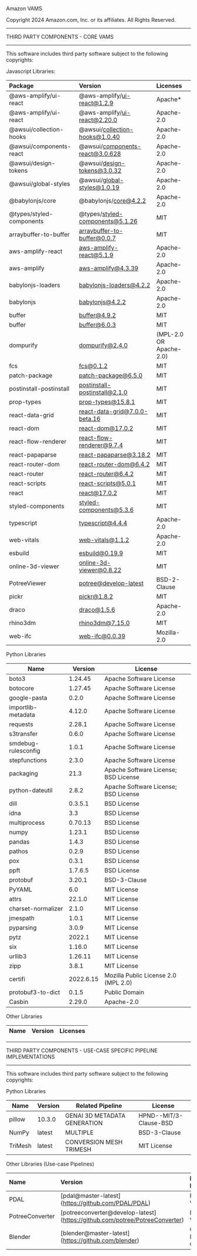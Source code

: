 Amazon VAMS

Copyright 2024 Amazon.com, Inc. or its affiliates. All Rights Reserved.

---

THIRD PARTY COMPONENTS - CORE VAMS

---

This software includes third party software subject to the following copyrights:

Javascript Libraries:

| Package                  | Version                                                              | Licenses                |
| :----------------------- | :------------------------------------------------------------------- | :---------------------- |
| @aws-amplify/ui-react    | @aws-amplify/ui-react@1.2.9                                          | Apache\*                |
| @aws-amplify/ui-react    | @aws-amplify/ui-react@2.20.0                                         | Apache-2.0              |
| @awsui/collection-hooks  | @awsui/collection-hooks@1.0.40                                       | Apache-2.0              |
| @awsui/components-react  | @awsui/components-react@3.0.628                                      | Apache-2.0              |
| @awsui/design-tokens     | @awsui/design-tokens@3.0.32                                          | Apache-2.0              |
| @awsui/global-styles     | @awsui/global-styles@1.0.19                                          | Apache-2.0              |
| @babylonjs/core          | @babylonjs/core@4.2.2                                                | Apache-2.0              |
| @types/styled-components | @types/styled-components@5.1.26                                      | MIT                     |
| arraybuffer-to-buffer    | arraybuffer-to-buffer@0.0.7                                          | MIT                     |
| aws-amplify-react        | aws-amplify-react@5.1.9                                              | Apache-2.0              |
| aws-amplify              | aws-amplify@4.3.39                                                   | Apache-2.0              |
| babylonjs-loaders        | babylonjs-loaders@4.2.2                                              | Apache-2.0              |
| babylonjs                | babylonjs@4.2.2                                                      | Apache-2.0              |
| buffer                   | buffer@4.9.2                                                         | MIT                     |
| buffer                   | buffer@6.0.3                                                         | MIT                     |
| dompurify                | dompurify@2.4.0                                                      | (MPL-2.0 OR Apache-2.0) |
| fcs                      | fcs@0.1.2                                                            | MIT                     |
| patch-package            | patch-package@6.5.0                                                  | MIT                     |
| postinstall-postinstall  | postinstall-postinstall@2.1.0                                        | MIT                     |
| prop-types               | prop-types@15.8.1                                                    | MIT                     |
| react-data-grid          | react-data-grid@7.0.0-beta.16                                        | MIT                     |
| react-dom                | react-dom@17.0.2                                                     | MIT                     |
| react-flow-renderer      | react-flow-renderer@9.7.4                                            | MIT                     |
| react-papaparse          | react-papaparse@3.18.2                                               | MIT                     |
| react-router-dom         | react-router-dom@6.4.2                                               | MIT                     |
| react-router             | react-router@6.4.2                                                   | MIT                     |
| react-scripts            | react-scripts@5.0.1                                                  | MIT                     |
| react                    | react@17.0.2                                                         | MIT                     |
| styled-components        | styled-components@5.3.6                                              | MIT                     |
| typescript               | typescript@4.4.4                                                     | Apache-2.0              |
| web-vitals               | web-vitals@1.1.2                                                     | Apache-2.0              |
| esbuild                  | esbuild@0.19.9                                                       | MIT                     |
| online-3d-viewer         | [online-3d-viewer@0.8.22](https://github.com/kovacsv/Online3DViewer) | MIT                     |
| PotreeViewer             | [potree@develop-latest](https://github.com/potree/potree)            | BSD-2-Clause            |
| pickr                    | [pickr@1.8.2](https://github.com/Simonwep/pickr)                     | MIT                     |
| draco                    | [draco@1.5.6](https://github.com/google/draco)                       | Apache-2.0              |
| rhino3dm                 | [rhino3dm@7.15.0](https://github.com/mcneel/rhino3dm)                | MIT                     |
| web-ifc                  | [web-ifc@0.0.39](https://github.com/IFCjs/web-ifc)                   | Mozilla-2.0             |

Python Libraries

| Name                | Version   | License                              |
| ------------------- | --------- | ------------------------------------ |
| boto3               | 1.24.45   | Apache Software License              |
| botocore            | 1.27.45   | Apache Software License              |
| google-pasta        | 0.2.0     | Apache Software License              |
| importlib-metadata  | 4.12.0    | Apache Software License              |
| requests            | 2.28.1    | Apache Software License              |
| s3transfer          | 0.6.0     | Apache Software License              |
| smdebug-rulesconfig | 1.0.1     | Apache Software License              |
| stepfunctions       | 2.3.0     | Apache Software License              |
| packaging           | 21.3      | Apache Software License; BSD License |
| python-dateutil     | 2.8.2     | Apache Software License; BSD License |
| dill                | 0.3.5.1   | BSD License                          |
| idna                | 3.3       | BSD License                          |
| multiprocess        | 0.70.13   | BSD License                          |
| numpy               | 1.23.1    | BSD License                          |
| pandas              | 1.4.3     | BSD License                          |
| pathos              | 0.2.9     | BSD License                          |
| pox                 | 0.3.1     | BSD License                          |
| ppft                | 1.7.6.5   | BSD License                          |
| protobuf            | 3.20.1    | BSD-3-Clause                         |
| PyYAML              | 6.0       | MIT License                          |
| attrs               | 22.1.0    | MIT License                          |
| charset-normalizer  | 2.1.0     | MIT License                          |
| jmespath            | 1.0.1     | MIT License                          |
| pyparsing           | 3.0.9     | MIT License                          |
| pytz                | 2022.1    | MIT License                          |
| six                 | 1.16.0    | MIT License                          |
| urllib3             | 1.26.11   | MIT License                          |
| zipp                | 3.8.1     | MIT License                          |
| certifi             | 2022.6.15 | Mozilla Public License 2.0 (MPL 2.0) |
| protobuf3-to-dict   | 0.1.5     | Public Domain                        |
| Casbin              | 2.29.0    | Apache-2.0                           |

Other Libraries

| Name | Version | Licenses |
| :--- | :------ | :------- |

---

THIRD PARTY COMPONENTS - USE-CASE SPECIFIC PIPELINE IMPLEMENTATIONS

---

This software includes third party software subject to the following copyrights:

Python Libraries

| Name    | Version | Related Pipeline             | License                |
| ------- | ------- | ---------------------------- | ---------------------- |
| pillow  | 10.3.0  | GENAI 3D METADATA GENERATION | HPND--MIT/3-Clause-BSD |
| NumPy   | latest  | MULTIPLE                     | BSD-3-Clause           |
| TriMesh | latest  | CONVERSION MESH TRIMESH      | MIT License            |

Other Libraries (Use-case Pipelines)

| Name            | Version                                                                      | Related Pipeline             | Licenses     |
| :-------------- | :--------------------------------------------------------------------------- | :--------------------------- | :----------- |
| PDAL            | [pdal@master-latest] (https://github.com/PDAL/PDAL)                          | POTREE VIEWER                | BSD          |
| PotreeConverter | [potreeconverter@develop-latest] (https://github.com/potree/PotreeConverter) | POTREE VIEWER                | BSD-2-Clause |
| Blender         | [blender@master-latest] (https://github.com/blender)                         | GENAI 3D METADATA GENERATION | GNU GPLv3    |
